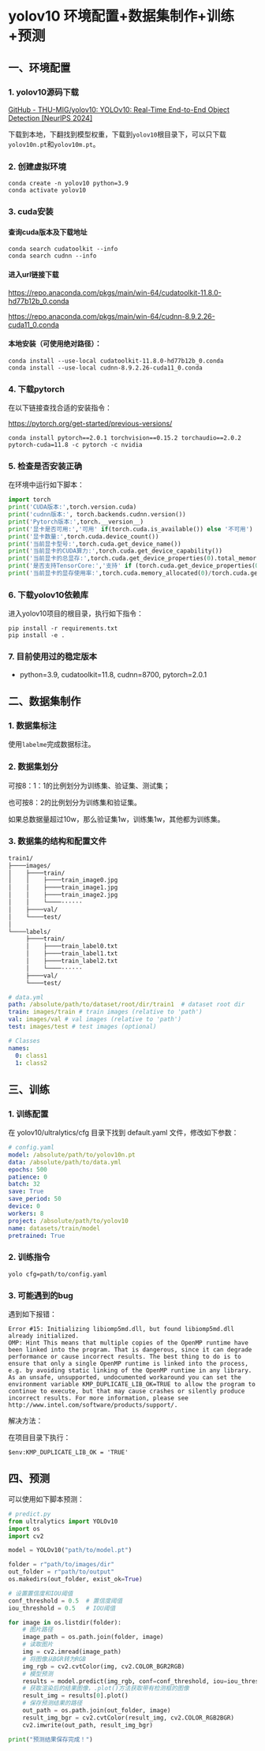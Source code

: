 # yolov10 环境配置+数据集制作+训练+预测

## 一、环境配置

### 1. yolov10源码下载

[GitHub - THU-MIG/yolov10: YOLOv10: Real-Time End-to-End Object Detection [NeurIPS 2024]](https://github.com/THU-MIG/yolov10)

下载到本地，下翻找到模型权重，下载到`yolov10`根目录下，可以只下载`yolov10n.pt`和`yolov10m.pt`。

### 2. 创建虚拟环境

```shell
conda create -n yolov10 python=3.9
conda activate yolov10
```

### 3. cuda安装

#### 查询cuda版本及下载地址

```shell
conda search cudatoolkit --info
conda search cudnn --info
```

#### 进入url链接下载

https://repo.anaconda.com/pkgs/main/win-64/cudatoolkit-11.8.0-hd77b12b_0.conda

https://repo.anaconda.com/pkgs/main/win-64/cudnn-8.9.2.26-cuda11_0.conda

#### 本地安装（可使用绝对路径）：

```shell
conda install --use-local cudatoolkit-11.8.0-hd77b12b_0.conda
conda install --use-local cudnn-8.9.2.26-cuda11_0.conda
```

### 4. 下载pytorch

在以下链接查找合适的安装指令：

https://pytorch.org/get-started/previous-versions/

```shell
conda install pytorch==2.0.1 torchvision==0.15.2 torchaudio==2.0.2 pytorch-cuda=11.8 -c pytorch -c nvidia
```

### 5. 检查是否安装正确

在环境中运行如下脚本：

```python
import torch
print('CUDA版本:',torch.version.cuda)
print('cudnn版本:', torch.backends.cudnn.version())
print('Pytorch版本:',torch.__version__)
print('显卡是否可用:','可用' if(torch.cuda.is_available()) else '不可用')
print('显卡数量:',torch.cuda.device_count())
print('当前显卡型号:',torch.cuda.get_device_name())
print('当前显卡的CUDA算力:',torch.cuda.get_device_capability())
print('当前显卡的总显存:',torch.cuda.get_device_properties(0).total_memory/1024/1024/1024,'GB')
print('是否支持TensorCore:','支持' if (torch.cuda.get_device_properties(0).major >= 7) else '不支持')
print('当前显卡的显存使用率:',torch.cuda.memory_allocated(0)/torch.cuda.get_device_properties(0).total_memory*100,'%')
```

### 6. 下载yolov10依赖库

进入yolov10项目的根目录，执行如下指令：

```shell
pip install -r requirements.txt
pip install -e .
```

### 7. 目前使用过的稳定版本

- python=3.9, cudatoolkit=11.8, cudnn=8700, pytorch=2.0.1

## 二、数据集制作

### 1. 数据集标注

使用`labelme`完成数据标注。

### 2. 数据集划分

可按8：1：1的比例划分为训练集、验证集、测试集；

也可按8：2的比例划分为训练集和验证集。

如果总数据量超过10w，那么验证集1w，训练集1w，其他都为训练集。

### 3. 数据集的结构和配置文件

```makefile
train1/
├────images/
│    ├────train/
│    │    ├────train_image0.jpg
│    │    ├────train_image1.jpg
│    │    ├────train_image2.jpg
│    │    └────······
│    ├────val/
│    └────test/
│
└────labels/
     ├────train/
     │    ├────train_label0.txt
     │    ├────train_label1.txt
     │    ├────train_label2.txt
     │    └────······
     ├────val/
     └────test/
```

```yaml
# data.yml
path: /absolute/path/to/dataset/root/dir/train1  # dataset root dir
train: images/train # train images (relative to 'path')
val: images/val # val images (relative to 'path')
test: images/test # test images (optional)

# Classes
names:
  0: class1
  1: class2
```

## 三、训练

### 1. 训练配置

在 yolov10/ultralytics/cfg 目录下找到 default.yaml 文件，修改如下参数：

```yaml
# config.yaml
model: /absolute/path/to/yolov10n.pt
data: /absolute/path/to/data.yml
epochs: 500
patience: 0
batch: 32
save: True
save_period: 50
device: 0
workers: 8
project: /absolute/path/to/yolov10
name: datasets/train/model
pretrained: True
```

### 2. 训练指令

```shell
yolo cfg=path/to/config.yaml
```

### 3. 可能遇到的bug

遇到如下报错：

```shell
Error #15: Initializing libiomp5md.dll, but found libiomp5md.dll already initialized.
OMP: Hint This means that multiple copies of the OpenMP runtime have been linked into the program. That is dangerous, since it can degrade performance or cause incorrect results. The best thing to do is to ensure that only a single OpenMP runtime is linked into the process, e.g. by avoiding static linking of the OpenMP runtime in any library. As an unsafe, unsupported, undocumented workaround you can set the environment variable KMP_DUPLICATE_LIB_OK=TRUE to allow the program to continue to execute, but that may cause crashes or silently produce incorrect results. For more information, please see http://www.intel.com/software/products/support/.
```

解决方法：

在项目目录下执行：

```shell
$env:KMP_DUPLICATE_LIB_OK = 'TRUE'
```

## 四、预测

可以使用如下脚本预测：

```python
# predict.py
from ultralytics import YOLOv10
import os
import cv2

model = YOLOv10("path/to/model.pt")

folder = r"path/to/images/dir"
out_folder = r"path/to/output"
os.makedirs(out_folder, exist_ok=True)

# 设置置信度和IOU阈值
conf_threshold = 0.5  # 置信度阈值
iou_threshold = 0.5   # IOU阈值

for image in os.listdir(folder):
    # 图片路径
    image_path = os.path.join(folder, image)
    # 读取图片
    img = cv2.imread(image_path)
    # 将图像从BGR转为RGB
    img_rgb = cv2.cvtColor(img, cv2.COLOR_BGR2RGB)
    # 模型预测
    results = model.predict(img_rgb, conf=conf_threshold, iou=iou_threshold)
    # 获取渲染后的结果图像，.plot()方法获取带有检测框的图像
    result_img = results[0].plot()
    # 保存预测结果的路径
    out_path = os.path.join(out_folder, image)
    result_img_bgr = cv2.cvtColor(result_img, cv2.COLOR_RGB2BGR)
    cv2.imwrite(out_path, result_img_bgr)

print("预测结果保存完成！")
```
